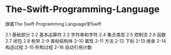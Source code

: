 # The-Swift-Programming-Language
跟着The Swift Programming Language学Swift


2.1 基础部分
2.2 基本运算符
2.3 字符串和字符
2.4 集合类型
2.5 控制流
2.6 函数
2.7 闭包
2.8 枚举
2-9 类和结构体
2-10 属性
2-11 方法
2-12 下标
2-13 继承
2-14 构造过程
2-15 析构过程
2-16 自动引用计数 
